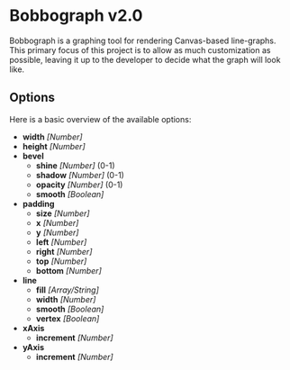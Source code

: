 # Bobbograph v2.0

Bobbograph is a graphing tool for rendering Canvas-based line-graphs.  This primary focus of this project is to allow as much customization as possible, leaving it up to
the developer to decide what the graph will look like.

## Options

Here is a basic overview of the available options:

- **width** *[Number]*
- **height** *[Number]*
- **bevel**
  - **shine** *[Number]* (0-1)
  - **shadow** *[Number]* (0-1)
  - **opacity** *[Number]* (0-1)
  - **smooth** *[Boolean]*
- **padding**
  - **size** *[Number]*
  - **x** *[Number]*
  - **y** *[Number]*
  - **left** *[Number]*
  - **right** *[Number]*
  - **top** *[Number]*
  - **bottom** *[Number]*
- **line**
  - **fill** *[Array/String]*
  - **width** *[Number]*
  - **smooth** *[Boolean]*
  - **vertex** *[Boolean]*
- **xAxis**
  - **increment** *[Number]*
- **yAxis**
  - **increment** *[Number]*
